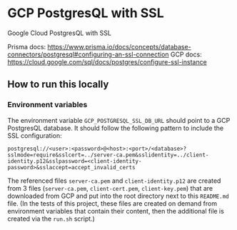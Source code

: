 # GCP PostgresQL with SSL

Google Cloud PostgresQL with SSL

Prisma docs: https://www.prisma.io/docs/concepts/database-connectors/postgresql#configuring-an-ssl-connection
GCP docs: https://cloud.google.com/sql/docs/postgres/configure-ssl-instance

## How to run this locally

### Environment variables

The environment variable `GCP_POSTGRESQL_SSL_DB_URL` should point to a GCP PostgresQL database. It should follow the following pattern to include the SSL configuration:

`postgresql://<user>:<password>@<host>:<port>/<database>?sslmode=require&sslcert=../server-ca.pem&sslidentity=../client-identity.p12&sslpassword=<client-identity-password>&sslaccept=accept_invalid_certs`

The referenced files `server-ca.pem` and `client-identity.p12` are created from 3 files (`server-ca.pem`, `client-cert.pem`, `client-key.pem`) that are downloaded from GCP and put into the root directory next to this `README.md` file. (In the tests of this project, these files are created on demand from environment variables that contain their content, then the additional file is created via the `run.sh` script.)
